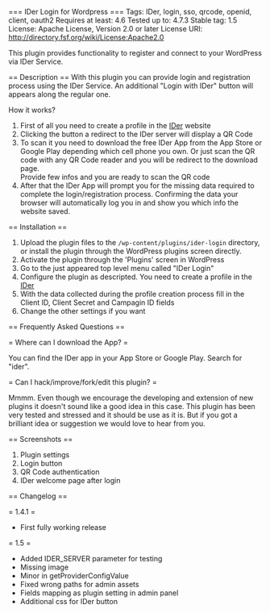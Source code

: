 === IDer Login for Wordpress ===
Tags: IDer, login, sso, qrcode, openid, client, oauth2
Requires at least: 4.6
Tested up to: 4.7.3
Stable tag: 1.5
License: Apache License, Version 2.0 or later
License URI: http://directory.fsf.org/wiki/License:Apache2.0

This plugin provides functionality to register and connect to your WordPress via IDer Service.


== Description ==
With this plugin you can provide login and registration process using the IDer Service.
An additional "Login with IDer" button will appears along the regular one.

How it works?
1. First of all you need to create a profile in the [IDer](http://ider.com/ "IDer website") website
2. Clicking the button a redirect to the IDer server will display a QR Code
3. To scan it you need to download the free IDer App from the App Store or Google Play depending which cell phone you own.
   Or just scan the QR code with any QR Code reader and you will be redirect to the download page.  
   Provide few infos and you are ready to scan the QR code 
4. After that the IDer App will prompt you for the missing data required to complete the login/registration process.
   Confirming the data your browser will automatically log you in and show you which info the website saved.


== Installation ==


1. Upload the plugin files to the `/wp-content/plugins/ider-login` directory, or install the plugin through the WordPress plugins screen directly.
2. Activate the plugin through the 'Plugins' screen in WordPress
3. Go to the just appeared top level menu called "IDer Login"
4. Configure the plugin as descripted. You need to create a profile in the [IDer](http://ider.com/ "IDer website")
5. With the data collected during the profile creation process fill in the Client ID, Client Secret and Campagin ID fields
6. Change the other settings if you want


== Frequently Asked Questions ==

= Where can I download the App? =

You can find the IDer app in your App Store or Google Play. Search for "ider".

= Can I hack/improve/fork/edit this plugin? =

Mmmm. Even though we encourage the developing and extension of new plugins it doesn't sound like a good idea in this case.
This plugin has been very tested and stressed and it should be use as it is.
But if you got a brilliant idea or suggestion we would love to hear from you.


== Screenshots ==

1. Plugin settings
2. Login button
3. QR Code authentication
4. IDer welcome page after login

== Changelog ==

= 1.4.1 =
* First fully working release

= 1.5 =
* Added IDER_SERVER parameter for testing
* Missing image
* Minor in getProviderConfigValue
* Fixed wrong paths for admin assets
* Fields mapping as plugin setting in admin panel
* Additional css for IDer button

